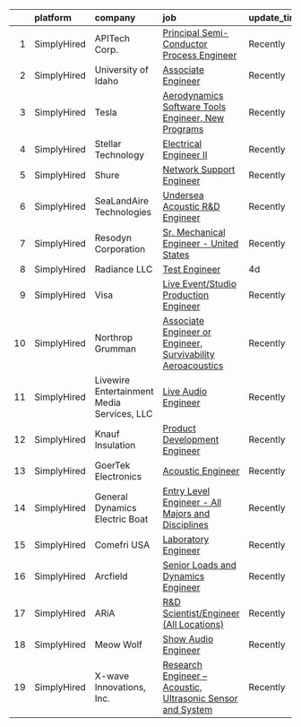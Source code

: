 

|    | platform    | company                                    | job                                                                                                                                                                       | update_time   | location          |
|---:|:------------|:-------------------------------------------|:--------------------------------------------------------------------------------------------------------------------------------------------------------------------------|:--------------|:------------------|
|  1 | SimplyHired | APITech Corp.                              | [Principal Semi-Conductor Process Engineer](https://www.simplyhired.com/job/b6QvUWcaO3BzcKkl8LzWIuIlC24GQj0ADO_ynd3dEikJt5_Qoc-JVw?q=acoustic+engineer)                   | Recently      | Marlborough, MA   |
|  2 | SimplyHired | University of Idaho                        | [Associate Engineer](https://www.simplyhired.com/job/b2Ifs5iyR0NdScZgZsKh2HKuMCQDHSIVVQMtNllHnHU0xCG-xukGYA?q=acoustic+engineer)                                          | Recently      | Boise, ID         |
|  3 | SimplyHired | Tesla                                      | [Aerodynamics Software Tools Engineer, New Programs](https://www.simplyhired.com/job/zO8gcthxFQqgNmwD9bdYUrhRy13Ovr3XTHhU0ibGJoZo7L7tcfLxOw?q=acoustic+engineer)          | Recently      | Hawthorne, CA     |
|  4 | SimplyHired | Stellar Technology                         | [Electrical Engineer II](https://www.simplyhired.com/job/llPoCCeFwhRuBpLxkLeEk6WInvgaESX_GWiZv81IOJJumQqvp4xpSA?q=acoustic+engineer)                                      | Recently      | Buffalo, NY       |
|  5 | SimplyHired | Shure                                      | [Network Support Engineer](https://www.simplyhired.com/job/2Ay5cfaFmQIgMBSFeF9Hvu8gv6HGdZ_vjq3HwvBS9PCL03RqPUE0mw?q=acoustic+engineer)                                    | Recently      | Chicago, IL       |
|  6 | SimplyHired | SeaLandAire Technologies                   | [Undersea Acoustic R&D Engineer](https://www.simplyhired.com/job/hZd4MM6ivHSqQ2hKkSFxDcuc5th9uhpbq2X99tdFufOh7nbm-htf8A?q=acoustic+engineer)                              | Recently      | Jackson, MI       |
|  7 | SimplyHired | Resodyn Corporation                        | [Sr. Mechanical Engineer - United States](https://www.simplyhired.com/job/Iat1iwKqymhbOpmjFAXkbFwWugBhbfahjF8RlBRddeQAAW8pBpCqRA?q=acoustic+engineer)                     | Recently      | Butte, MT         |
|  8 | SimplyHired | Radiance LLC                               | [Test Engineer](https://www.simplyhired.com/job/1DemC4k2V-Grizc5on0z6Xpvx5n77Bk6EkFuFscTwJRLira8GOgqMA?q=acoustic+engineer)                                               | 4d            | Fremont, CA       |
|  9 | SimplyHired | Visa                                       | [Live Event/Studio Production Engineer](https://www.simplyhired.com/job/_GDgiPNA7YfDAte_3jB-iVbtWnWBkhzyUmbG4XUwB5mC14RKeCXPLQ?q=acoustic+engineer)                       | Recently      | Austin, TX        |
| 10 | SimplyHired | Northrop Grumman                           | [Associate Engineer or Engineer, Survivability Aeroacoustics](https://www.simplyhired.com/job/9Ehvp4_A02ZLTQ_Wz6Vk47q-121TIDQt9aQVh4sE9vDLdTJv0_RPsQ?q=acoustic+engineer) | Recently      | Redondo Beach, CA |
| 11 | SimplyHired | Livewire Entertainment Media Services, LLC | [Live Audio Engineer](https://www.simplyhired.com/job/pX83mrj6U7dpBLiTHTnpjeGVJL3nlK-A68M369gKv8n26YyD4fod6w?q=acoustic+engineer)                                         | Recently      | Fargo, ND         |
| 12 | SimplyHired | Knauf Insulation                           | [Product Development Engineer](https://www.simplyhired.com/job/iScZ4AdYZ8lYoHGtGa-5r7do-VmnP1WHcSCuhfZ92-gJI3Fy-65wrQ?q=acoustic+engineer)                                | Recently      | Shelbyville, IN   |
| 13 | SimplyHired | GoerTek Electronics                        | [Acoustic Engineer](https://www.simplyhired.com/job/6PCRn1TvdVHUtgaBVR0h94emv2uxOzR_4uSK_IuRvsCPjwVVty_QTg?q=acoustic+engineer)                                           | Recently      | Santa Clara, CA   |
| 14 | SimplyHired | General Dynamics Electric Boat             | [Entry Level Engineer - All Majors and Disciplines](https://www.simplyhired.com/job/mZBpEuDp-XRP-65DxhFyFP0qHkdFsGb7sqOExAwDeLVsiPN4Mp1NXg?q=acoustic+engineer)           | Recently      | Groton, CT        |
| 15 | SimplyHired | Comefri USA                                | [Laboratory Engineer](https://www.simplyhired.com/job/8-XjKhSwMxbfs1JFHhho56rh68ot9uA-cx4W8oyrPckEzXQDbC7L4g?q=acoustic+engineer)                                         | Recently      | Hopkinsville, KY  |
| 16 | SimplyHired | Arcfield                                   | [Senior Loads and Dynamics Engineer](https://www.simplyhired.com/job/ewmZjjE-VCt0grOFR0kFzm53GYDycXWhuhcTpAoa1ZYuSER0-kXQRg?q=acoustic+engineer)                          | Recently      | Brookpark, OH     |
| 17 | SimplyHired | ARiA                                       | [R&D Scientist/Engineer (All Locations)](https://www.simplyhired.com/job/lC4nSmMjpZ_IH2S9L7ZVlj0S0D6HdbPeiDUHwps9hvgdTzeuVtsxwg?q=acoustic+engineer)                      | Recently      | Madison, VA       |
| 18 | SimplyHired | Meow Wolf                                  | [Show Audio Engineer](https://www.simplyhired.com/job/R7Tc5bsdsYuO1KU3g8_vBJOutQ1_0Clb2C9qjswccZXSiIhB-f-LCQ?q=acoustic+engineer)                                         | Recently      | Santa Fe, NM      |
| 19 | SimplyHired | X-wave Innovations, Inc.                   | [Research Engineer – Acoustic, Ultrasonic Sensor and System](https://www.simplyhired.com/job/_gyeShJqBK0mmHpi5i0qAIQDMGxvPTunYpnBILy4CBjmfnsy2uCnBg?q=acoustic+engineer)  | Recently      | Gaithersburg, MD  |